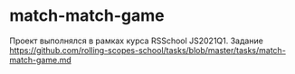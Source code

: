# match-match-game
Проект выполнялся в рамках курса RSSchool JS2021Q1. Задание https://github.com/rolling-scopes-school/tasks/blob/master/tasks/match-match-game.md
